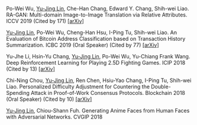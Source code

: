 <light>Po-Wei Wu, </light>[Yu-Jing Lin](https://arxiv.org/search/cs?query=Lin%2C+Yu-Jing&searchtype=author)<light>, Che-Han Chang, Edward Y. Chang, Shih-wei Liao.</light> RA-GAN: Multi-domain Image-to-Image Translation via Relative Attributes. <light>ICCV 2019 (Cited by 171)</light> [[arXiv]](https://arxiv.org/abs/1908.07269)

[Yu-Jing Lin](https://arxiv.org/search/cs?query=Lin%2C+Yu-Jing&searchtype=author)<light>, Po-Wei Wu, Cheng-Han Hsu, I-Ping Tu, Shih-wei Liao.</light> An Evaluation of Bitcoin Address Classification based on Transaction History Summarization. <light>ICBC 2019 (Oral Speaker) (Cited by 77)</light> [[arXiv]](https://arxiv.org/abs/1903.07994)

<light>Yu-Jhe Li, Hsin-Yu Chang, </light>[Yu-Jing Lin](https://arxiv.org/search/cs?query=Lin%2C+Yu-Jing&searchtype=author)<light>, Po-Wei Wu, Yu-Chiang Frank Wang.</light> Deep Reinforcement Learning for Playing 2.5D Fighting Games. <light>ICIP 2018 (Cited by 13)</light> [[arXiv]](https://arxiv.org/abs/1805.02070)

<light>Chi-Ning Chou, </light>[Yu-Jing Lin](https://arxiv.org/search/cs?query=Lin%2C+Yu-Jing&searchtype=author)<light>, Ren Chen, Hsiu-Yao Chang, I-Ping Tu, Shih-wei Liao.</light> Personalized Difficulty Adjustment for Countering the Double-Spending Attack in Proof-of-Work Consensus Protocols. <light>Blockchain 2018 (Oral Speaker) (Cited by 10)</light> [[arXiv]](https://arxiv.org/abs/1807.02933)

[Yu-Jing Lin](https://arxiv.org/search/cs?query=Lin%2C+Yu-Jing&searchtype=author)<light>, Chiou-Shann Fuh.</light> Generating Anime Faces from Human Faces with Adversarial Networks. <light>CVGIP 2018</light>
